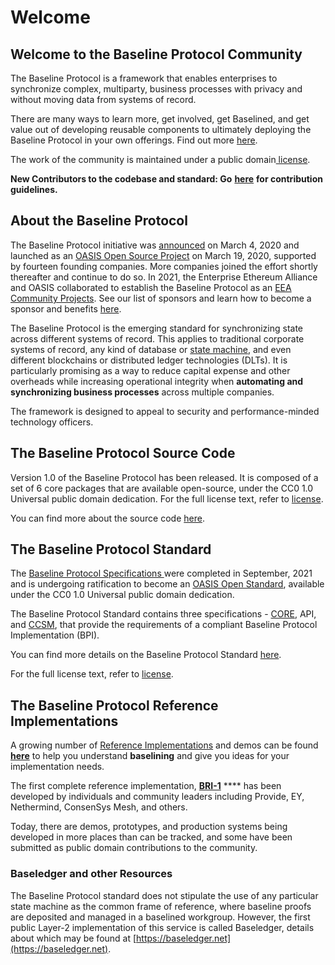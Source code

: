 # Welcome

## Welcome to the Baseline Protocol Community

The Baseline Protocol is a framework that enables enterprises to synchronize complex, multiparty, business processes with privacy and without moving data from systems of record.&#x20;

There are many ways to learn more, get involved, get Baselined, and get value out of developing reusable components to ultimately deploying the Baseline Protocol in your own offerings. Find out more [here](https://www.baseline-protocol.org).

The work of the community is maintained under a public domain[ license](https://github.com/ethereum-oasis/baseline/blob/master/LICENSE).

**New Contributors to the codebase and standard: Go** [**here**](community/open-source-community/contributors.md) **for contribution guidelines.**

## About the Baseline Protocol

The Baseline Protocol initiative was [announced](https://consensys.net/blog/press-release/ey-and-consensys-announce-formation-of-baseline-protocol-initiative-to-make-ethereum-mainnet-safe-and-effective-for-enterprises/) on March 4, 2020 and launched as an [OASIS Open Source Project](https://oasis-open-projects.org) on March 19, 2020, supported by fourteen founding companies. More companies joined the effort shortly thereafter and continue to do so. In 2021, the Enterprise Ethereum Alliance and OASIS collaborated to establish the Baseline Protocol as an [EEA Community Projects](https://entethalliance.org/eeacommunityprojects/#:\~:text=The%20EEA%20Community%20Projects%2C%20formerly,API%20documentation%20under%20its%20stewardship.). See our list of sponsors and learn how to become a sponsor and benefits [here](https://www.baseline-protocol.org/become-a-sponsor/).

The Baseline Protocol is the emerging standard for synchronizing state across different systems of record. This applies to traditional corporate systems of record, any kind of database or [state machine](https://www.techopedia.com/definition/16447/state-machine), and even different blockchains or distributed ledger technologies (DLTs). It is particularly promising as a way to reduce capital expense and other overheads while increasing operational integrity when **automating and synchronizing business processes** across multiple companies.

The framework is designed to appeal to security and performance-minded technology officers.

## The Baseline Protocol Source Code

Version 1.0 of the Baseline Protocol has been released. It is composed of a set of 6 core packages that are available open-source, under the CC0 1.0 Universal public domain dedication. For the full license text, refer to [license](https://github.com/eea-oasis/baseline/blob/master/LICENSE).

You can find more about the source code [here](baseline-protocol-code/packages/).

## The Baseline Protocol Standard

The [Baseline Protocol Specifications ](https://github.com/eea-oasis/baseline-standard)were completed in September, 2021 and is undergoing ratification to become an [OASIS Open Standard](https://www.oasis-open.org/standards/), available under the CC0 1.0 Universal public domain dedication.

The Baseline Protocol Standard contains three specifications - [CORE](https://github.com/eea-oasis/baseline-standard/tree/main/core), API, and [CCSM](https://github.com/eea-oasis/baseline-standard/tree/main/ccsm), that provide the requirements of a compliant Baseline Protocol Implementation (BPI).

You can find more details on the Baseline Protocol Standard [here](baseline-protocol-standard/overview.md).

For the full license text, refer to [license](https://github.com/eea-oasis/baseline/blob/master/LICENSE).

## The Baseline Protocol Reference Implementations

A growing number of [Reference Implementations](bri/overview-of-reference-implementations.md) and demos can be found [**here**](https://github.com/ethereum-oasis/baseline/tree/master/examples) to help you understand **baselining** and give you ideas for your implementation needs.

The first complete reference implementation, [**BRI-1**](bri/bri-1/) **** has been developed by individuals and community leaders including Provide, EY, Nethermind, ConsenSys Mesh, and others.

Today, there are demos, prototypes, and production systems being developed in more places than can be tracked, and some have been submitted as public domain contributions to the community.

### Baseledger and other Resources

The Baseline Protocol standard does not stipulate the use of any particular state machine as the common frame of reference, where baseline proofs are deposited and managed in a baselined workgroup. However, the first public Layer-2 implementation of this service is called Baseledger, details about which may be found at [https://baseledger.net](https://baseledger.net).

